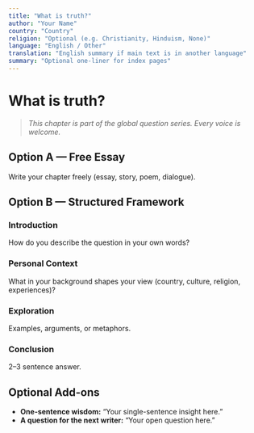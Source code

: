 ```yaml
---
title: "What is truth?"
author: "Your Name"
country: "Country"
religion: "Optional (e.g. Christianity, Hinduism, None)"
language: "English / Other"
translation: "English summary if main text is in another language"
summary: "Optional one-liner for index pages"
---
```


# What is truth?

> *This chapter is part of the global question series. Every voice is welcome.*

## Option A — Free Essay
Write your chapter freely (essay, story, poem, dialogue).

## Option B — Structured Framework
### Introduction
How do you describe the question in your own words?

### Personal Context
What in your background shapes your view (country, culture, religion, experiences)?

### Exploration
Examples, arguments, or metaphors.

### Conclusion
2–3 sentence answer.

## Optional Add-ons
- **One-sentence wisdom:** “Your single-sentence insight here.”
- **A question for the next writer:** “Your open question here.”

